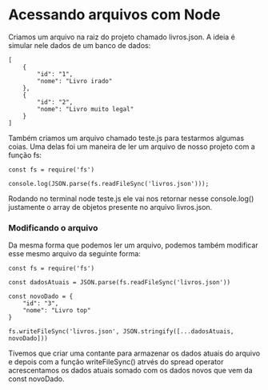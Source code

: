 # Acessando arquivos com Node

Criamos um arquivo na raiz do projeto chamado livros.json. A ideia é simular nele dados de um banco de dados:

    [
        {
            "id": "1",
            "nome": "Livro irado" 
        },
        {
            "id": "2",
            "nome": "Livro muito legal" 
        }
    ]

Também criamos um arquivo chamado teste.js para testarmos algumas coias. Uma delas foi um maneira de ler um arquivo de nosso projeto com a função fs:

    const fs = require('fs')

    console.log(JSON.parse(fs.readFileSync('livros.json'))); 

Rodando no terminal node teste.js ele vai nos retornar nesse console.log() justamente o array de objetos presente no arquivo livros.json.

### Modificando o arquivo

Da mesma forma que podemos ler um arquivo, podemos também modificar esse mesmo arquivo da seguinte forma:

    const fs = require('fs')

    const dadosAtuais = JSON.parse(fs.readFileSync('livros.json'))

    const novoDado = {
        "id": "3",
        "nome": "Livro top" 
    }

    fs.writeFileSync('livros.json', JSON.stringify([...dadosAtuais, novoDado]))

Tivemos que criar uma contante para armazenar os dados atuais do arquivo e depois com a função writeFileSync() atrvés do spread operator acrescentamos os dados atuais somado com os dados novos que vem da const novoDado.